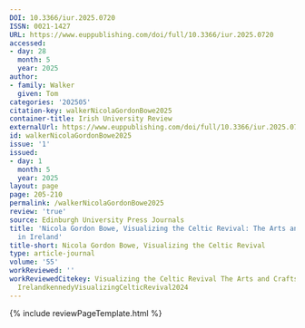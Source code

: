 ```yaml
---
DOI: 10.3366/iur.2025.0720
ISSN: 0021-1427
URL: https://www.euppublishing.com/doi/full/10.3366/iur.2025.0720
accessed:
- day: 28
  month: 5
  year: 2025
author:
- family: Walker
  given: Tom
categories: '202505'
citation-key: walkerNicolaGordonBowe2025
container-title: Irish University Review
externalUrl: https://www.euppublishing.com/doi/full/10.3366/iur.2025.0720
id: walkerNicolaGordonBowe2025
issue: '1'
issued:
- day: 1
  month: 5
  year: 2025
layout: page
page: 205-210
permalink: /walkerNicolaGordonBowe2025
review: 'true'
source: Edinburgh University Press Journals
title: 'Nicola Gordon Bowe, Visualizing the Celtic Revival: The Arts and Crafts Movement
  in Ireland'
title-short: Nicola Gordon Bowe, Visualizing the Celtic Revival
type: article-journal
volume: '55'
workReviewed: ''
workReviewedCitekey: Visualizing the Celtic Revival The Arts and Crafts Movement in
  IrelandkennedyVisualizingCelticRevival2024
---
```

{% include reviewPageTemplate.html %}